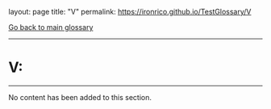 layout: page
title: "V"
permalink: https://ironrico.github.io/TestGlossary/V

[Go back to main glossary](https://ironrico.github.io/TestGlossary/)
___



# **V:** 
___


No content has been added to this section.
